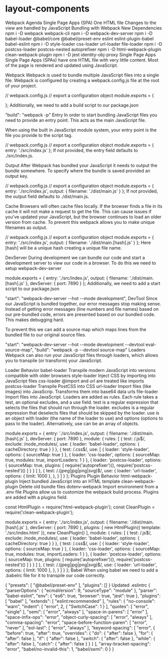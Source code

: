 # layout-components
Webpack
Agenda
Single Page Apps (SPA)
One HTML file
Changes to the view are handled by JavaScript
Bundling with Webpack
New Dependencies
npm i -D webpack webpack-cli
npm i -D webpack-dev-server
npm i -D babel-loader @babel/core @babel/preset-env eslint eslint-plugin-babel babel-eslint
npm i -D style-loader css-loader url-loader file-loader
npm i -D postcss-loader postcss-nested autoprefixer
npm i -D html-webpack-plugin clean-webpack-plugin
npm i -D jest identity-obj-proxy
Single Page Apps
Single Page Apps (SPAs) have one HTML file with very little content. Most of the page is rendered and updated using JavaScript.

Webpack
Webpack is used to bundle multiple JavaScript files into a single file. Webpack is configured by creating a webpack.config.js file at the root of your project.

// webpack.config.js
// export a configuration object
module.exports = {

};
Additionally, we need to add a build script to our package.json

"build": "webpack -p"
Entry
In order to start bundling JavaScript files you need to provide an entry point. This acts as the main JavaScript file.

When using the built in JavaScript module system, your entry point is the file you provide to the script tag.

// webpack.config.js
// export a configuration object
module.exports = {
  entry: './src/index.js'
};
If not provided, the entry field defaults to ./src/index.js.

Output
After Webpack has bundled your JavaScript it needs to output the bundle somewhere. To specify where the bundle is saved provided an output key.

// webpack.config.js
// export a configuration object
module.exports = {
  entry: './src/index.js',
  output: {
    filename: './dist/main.js'
  }
};
If not provided, the output field defaults to ./dist/main.js.

Cache
Browsers will often cache files locally. If the browser finds a file in its cache it will not make a request to get the file. This can cause issues if you've updated your JavaScript, but the browser continues to load an older version from cache. To prevent this webpack allows you to make unique filenames as output.

// webpack.config.js
// export a configuration object
module.exports = {
  entry: './src/index.js',
  output: {
    filename: './dist/main.[hash].js'
  }
};
Here [hash] will be a unique hash creating a unique file name.

DevServer
During development we can bundle our code and start a development server to view our code in a browser. To do this we need to setup webpack-dev-server

module.exports = {
  entry: './src/index.js',
  output: {
    filename: './dist/main.[hash].js'
  },
  devServer: {
    port: 7890
  }
};
Additionally, we need to add a start script to our package.json

"start": "webpack-dev-server --hot --mode development",
DevTool
Since our JavaScript is bundled together, our error messages stop making sense. Instead of getting error messages (line numbers and file names) based on our pre-bundled code, errors are presented based on our bundled code. This makes debugging hard.

To prevent this we can add a source map which maps lines from the bundled file to our original source files.

"start": "webpack-dev-server --hot --mode development --devtool eval-source-map",
"build": "webpack -p --devtool source-map"
Loaders
Webpack can also run your JavaScript files through loaders, which allows you to transpile (or transform) your JavaScript.

Loader	Behavior
babel-loader	Transpile modern JavaScript into versions compatible with older browsers
style-loader	Inject CSS by importing into JavaScript files
css-loader	@import and url are treated like imports
postcss-loader	Transpile PostCSS into CSS
url-loader	Import files (like images) into JavaScrip. Transforms them into base64 data urls
file-loader	Import files into JavaScript.
Loaders are added as rules. Each rule takes a test, an optional excludes, and a use field. test is a regular expression that selects the files that should run through the loader. excludes is a regular expression that deselects files that should be skipped by the loader. use is an object with loader (the name of the loader to use) and options (options to pass to the loader). Alternatively, use can be an array of objects.

module.exports = {
  entry: './src/index.js',
  output: {
    filename: './dist/main.[hash].js'
  },
  devServer: {
    port: 7890
  },
  module: {
    rules: [
      {
        test: /\.js$/,
        exclude: /node_modules/,
        use: {
          loader: 'babel-loader',
          options: {
            cacheDirectory: true
          }
        }
      },
      {
        test: /\.css$/,
        use: [
          {
            loader: 'style-loader',
            options: { sourceMap: true }
          },
          {
            loader: 'css-loader',
            options: {
              sourceMap: true,
              modules: true,
              importLoaders: 1
            }
          },
          {
            loader: 'postcss-loader',
            options: {
              sourceMap: true,
              plugins: [
                require('autoprefixer')(),
                require('postcss-nested')()
              ]
            }
          }
        ]
      },
      {
        test: /\.(jpeg|jpg|png|svg)$/,
        use: {
          loader: 'url-loader',
          options: { limit: 1000 },
        },
      }
    ]
  }
};
Plugins
Plugin	Behavior
html-webpack-plugin	Inject bundled JavaScript into an HTML template
clean-webpack-plugin	Delete old bundle files
dotenv-webpack	Import environment from a .env file
Plugins allow us to customize the webpack bulid process. Plugins are added with a plugins field.

const HtmlPlugin = require('html-webpack-plugin');
const CleanPlugin = require('clean-webpack-plugin');

module.exports = {
  entry: './src/index.js',
  output: {
    filename: './dist/main.[hash].js'
  },
  devServer: {
    port: 7890
  },
  plugins: [
    new HtmlPlugin({ template: './src/index.html' }),
    new CleanPlugin()
  ],
  module: {
    rules: [
      {
        test: /\.js$/,
        exclude: /node_modules/,
        use: {
          loader: 'babel-loader',
          options: {
            cacheDirectory: true
          }
        }
      },
      {
        test: /\.css$/,
        use: [
          {
            loader: 'style-loader',
            options: { sourceMap: true }
          },
          {
            loader: 'css-loader',
            options: {
              sourceMap: true,
              modules: true,
              importLoaders: 1
            }
          },
          {
            loader: 'postcss-loader',
            options: {
              sourceMap: true,
              plugins: [
                require('autoprefixer')(),
                require('postcss-nested')()
              ]
            }
          }
        ]
      },
      {
        test: /\.(jpeg|jpg|png|svg)$/,
        use: {
          loader: 'url-loader',
          options: { limit: 1000 },
        },
      }
    ]
  }
};
Babel
When using babel we need to add a .babelrc file for it to transpile our code correctly.

{
  "presets": [
    "@babel/preset-env"
  ],
  "plugins": []
}
Updated .eslintrc
{
  "parserOptions": {
    "ecmaVersion": 9,
    "sourceType": "module"
  },
  "parser": "babel-eslint",
  "env": {
    "es6": true,
    "browser": true,
    "jest": true
  },
  "plugins": [
    "babel"
  ],
  "extends": [
    "eslint:recommended"
  ],
  "rules": {
    "no-console": "warn",
    "indent": [
      "error",
      2,
      {
        "SwitchCase": 1
      }
    ],
    "quotes": [
      "error",
      "single"
    ],
    "semi": [
      "error",
      "always"
    ],
    "space-in-parens": [
      "error"
    ],
    "space-infix-ops": "error",
    "object-curly-spacing": [
      "error",
      "always"
    ],
    "comma-spacing": "error",
    "space-before-function-paren": [
      "error",
      "never"
    ],
    "eol-last": [
      "error",
      "always"
    ],
    "keyword-spacing": [
      "error",
      {
        "before": true,
        "after": true,
        "overrides": {
          "do": {
            "after": false
          },
          "for": {
            "after": false
          },
          "if": {
            "after": false
          },
          "switch": {
            "after": false
          },
          "while": {
            "after": false
          },
          "catch": {
            "after": false
          }
        }
      }
    ],
    "array-bracket-spacing": "error",
    "babel/no-invalid-this": 1,
    "babel/semi": 0
  }
}
